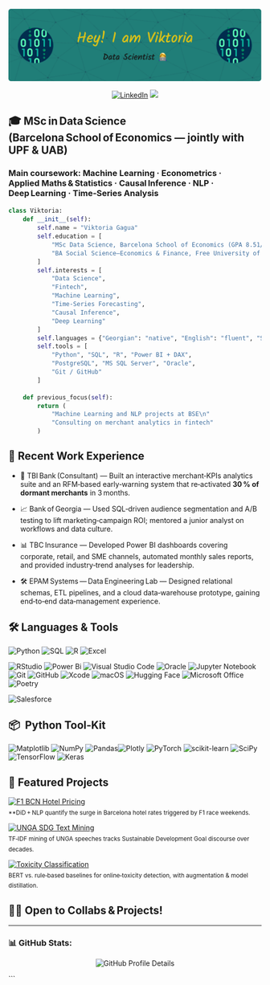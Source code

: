 ![Header](imgs/github-header-image.png)

<p align="center">
 <a href="https://www.linkedin.com/in/victoriagagua/"><img src="https://img.shields.io/badge/LinkedIn-blue?style=for-the-badge&logo=linkedin&logoColor=white" alt="LinkedIn"></a>
 <a href="mailto:gaguavictoria@gmail.com"><img src="https://img.shields.io/badge/Gmail-D14836?style=for-the-badge&logo=gmail&logoColor=white"></a>
</p>

## 🎓  MSc in Data Science (Barcelona School of Economics — jointly with UPF & UAB)
### Main coursework: Machine Learning · Econometrics · Applied Maths & Statistics · Causal Inference · NLP · Deep Learning · Time‑Series Analysis

```python
class Viktoria:
    def __init__(self):
        self.name = "Viktoria Gagua"
        self.education = [
            "MSc Data Science, Barcelona School of Economics (GPA 8.51/10)",
            "BA Social Science—Economics & Finance, Free University of Tbilisi (GPA 3.8/4)"
        ]
        self.interests = [
            "Data Science",
            "Fintech",
            "Machine Learning",
            "Time‑Series Forecasting",
            "Causal Inference",
            "Deep Learning"
        ]
        self.languages = {"Georgian": "native", "English": "fluent", "Spanish": "basic"}
        self.tools = [
            "Python", "SQL", "R", "Power BI + DAX",
            "PostgreSQL", "MS SQL Server", "Oracle",
            "Git / GitHub"
        ]

    def previous_focus(self):         
        return (
            "Machine Learning and NLP projects at BSE\n"
            "Consulting on merchant analytics in fintech"
        )

```

## 🔭 Recent Work Experience

- 🏦 TBI Bank (Consultant) — Built an interactive merchant‑KPIs analytics suite and an RFM‑based early‑warning system that re‑activated **30 % of dormant merchants** in 3 months. 

- 📈 Bank of Georgia — Used SQL‑driven audience segmentation and A/B testing to lift marketing‑campaign ROI; mentored a junior analyst on workflows and data culture. 

- 📊 TBC Insurance — Developed Power BI dashboards covering corporate, retail, and SME channels, automated monthly sales reports, and provided industry‑trend analyses for leadership. 

- 🛠️ EPAM Systems — Data Engineering Lab — Designed relational schemas, ETL pipelines, and a cloud data‑warehouse prototype, gaining end‑to‑end data‑management experience. 

## 🛠️ Languages & Tools

![Python](https://img.shields.io/badge/-Python-3776AB?style=flat&logo=python&logoColor=white)
![SQL](https://img.shields.io/badge/-SQL-4479A1?style=flat&logo=postgresql&logoColor=white)
![R](https://img.shields.io/badge/-R-276DC3?style=flat&logo=r&logoColor=white)
![Excel](https://img.shields.io/badge/-Excel-217346?style=flat&logo=microsoft-excel&logoColor=white)
<br>

![RStudio](https://img.shields.io/badge/RStudio-4285F4?style=for-the-badge&logo=rstudio&logoColor=white)
![Power Bi](https://img.shields.io/badge/power_bi-F2C811?style=for-the-badge&logo=powerbi&logoColor=black)
![Visual Studio Code](https://img.shields.io/badge/Visual%20Studio%20Code-0078d7.svg?style=for-the-badge&logo=visual-studio-code&logoColor=white)
![Oracle](https://img.shields.io/badge/Oracle-F80000?style=for-the-badge&logo=oracle&logoColor=white)
![Jupyter Notebook](https://img.shields.io/badge/jupyter-%23FA0F00.svg?style=for-the-badge&logo=jupyter&logoColor=white)
![Git](https://img.shields.io/badge/git-%23F05033.svg?style=for-the-badge&logo=git&logoColor=white)
![GitHub](https://img.shields.io/badge/github-%23121011.svg?style=for-the-badge&logo=github&logoColor=white)
![Xcode](https://img.shields.io/badge/Xcode-007ACC?style=for-the-badge&logo=Xcode&logoColor=white)
![macOS](https://img.shields.io/badge/mac%20os-000000?style=for-the-badge&logo=macos&logoColor=F0F0F0)
![Hugging Face](https://img.shields.io/badge/HuggingFace-F2C811.svg?style=for-the-badge)
![Microsoft Office](https://img.shields.io/badge/Microsoft_Office-D83B01?style=for-the-badge&logo=microsoft-office&logoColor=white)
![Poetry](https://img.shields.io/badge/Poetry-%233B82F6.svg?style=for-the-badge&logo=poetry&logoColor=0B3D8D)
<br>

![Salesforce](https://a11ybadges.com/badge?logo=salesforce)



## 📦  Python Tool‑Kit
![Matplotlib](https://img.shields.io/badge/Matplotlib-%23ffffff.svg?style=for-the-badge&logo=Matplotlib&logoColor=black)
![NumPy](https://img.shields.io/badge/numpy-%23013243.svg?style=for-the-badge&logo=numpy&logoColor=white)
![Pandas](https://img.shields.io/badge/pandas-%23150458.svg?style=for-the-badge&logo=pandas&logoColor=white)![Plotly](https://img.shields.io/badge/Plotly-%233F4F75.svg?style=for-the-badge&logo=plotly&logoColor=white)
![PyTorch](https://img.shields.io/badge/PyTorch-%23EE4C2C.svg?style=for-the-badge&logo=PyTorch&logoColor=white)
![scikit-learn](https://img.shields.io/badge/scikit--learn-%23F7931E.svg?style=for-the-badge&logo=scikit-learn&logoColor=white)
![SciPy](https://img.shields.io/badge/SciPy-%230C55A5.svg?style=for-the-badge&logo=scipy&logoColor=%white)
![TensorFlow](https://img.shields.io/badge/TensorFlow-%23FF6F00.svg?style=for-the-badge&logo=TensorFlow&logoColor=white)
![Keras](https://img.shields.io/badge/Keras-%23D00000.svg?style=for-the-badge&logo=Keras&logoColor=white)

## 📂 Featured Projects

[![F1 BCN Hotel Pricing](https://img.shields.io/badge/F1_BCN%20Hotel%20Prices-DiD%20%2B%20NLP-FF5733?style=for-the-badge&logo=python&logoColor=white)](https://github.com/Viktoriag27/formula1-hotel-pricing-analysis)  
<sub>**DiD + NLP quantify the surge in Barcelona hotel rates triggered by F1 race weekends.</sub>

[![UNGA SDG Text Mining](https://img.shields.io/badge/UNGA%20SDG-Text%20Mining-9B59B6?style=for-the-badge&logo=google-translate&logoColor=white)](https://github.com/Viktoriag27/UNGA-SDG-TextMining)  
<sub>TF‑IDF mining of UNGA speeches tracks Sustainable Development Goal discourse over decades.</sub>

[![Toxicity Classification](https://img.shields.io/badge/Toxicity-BERT%20Bench-3B82F6?style=for-the-badge&logo=huggingface&logoColor=white)](https://github.com/Viktoriag27/nlp-toxicity-classification-analysis)  
<sub>BERT vs. rule‑based baselines for online‑toxicity detection, with augmentation & model distillation.</sub>


## 🤝🚀  Open to Collabs & Projects!

---

### 📊 GitHub Stats:
<p align="center"> <img src="https://github-profile-summary-cards.vercel.app/api/cards/profile-details?username=viktoriag27&theme=github_dark" alt="GitHub Profile Details"> </p> ```
